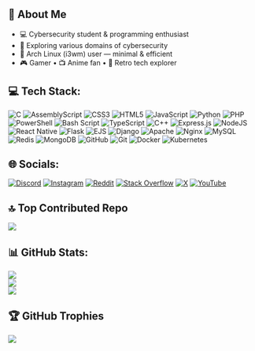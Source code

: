 ## 👋 About Me  

- 💻 Cybersecurity student & programming enthusiast  
- 🔐 Exploring various domains of cybersecurity  
- 🐧 Arch Linux (i3wm) user — minimal & efficient  
- 🎮 Gamer • 📺 Anime fan • 🔎 Retro tech explorer  

## 💻 Tech Stack:
![C](https://img.shields.io/badge/c-%2300599C.svg?style=for-the-badge&logo=c&logoColor=white) ![AssemblyScript](https://img.shields.io/badge/assembly%20script-%23000000.svg?style=for-the-badge&logo=assemblyscript&logoColor=white) ![CSS3](https://img.shields.io/badge/css3-%231572B6.svg?style=for-the-badge&logo=css3&logoColor=white) ![HTML5](https://img.shields.io/badge/html5-%23E34F26.svg?style=for-the-badge&logo=html5&logoColor=white) ![JavaScript](https://img.shields.io/badge/javascript-%23323330.svg?style=for-the-badge&logo=javascript&logoColor=%23F7DF1E) ![Python](https://img.shields.io/badge/python-3670A0?style=for-the-badge&logo=python&logoColor=ffdd54) ![PHP](https://img.shields.io/badge/php-%23777BB4.svg?style=for-the-badge&logo=php&logoColor=white) ![PowerShell](https://img.shields.io/badge/PowerShell-%235391FE.svg?style=for-the-badge&logo=powershell&logoColor=white) ![Bash Script](https://img.shields.io/badge/bash_script-%23121011.svg?style=for-the-badge&logo=gnu-bash&logoColor=white) ![TypeScript](https://img.shields.io/badge/typescript-%23007ACC.svg?style=for-the-badge&logo=typescript&logoColor=white) ![C++](https://img.shields.io/badge/c++-%2300599C.svg?style=for-the-badge&logo=c%2B%2B&logoColor=white) ![Express.js](https://img.shields.io/badge/express.js-%23404d59.svg?style=for-the-badge&logo=express&logoColor=%2361DAFB) ![NodeJS](https://img.shields.io/badge/node.js-6DA55F?style=for-the-badge&logo=node.js&logoColor=white) ![React Native](https://img.shields.io/badge/react_native-%2320232a.svg?style=for-the-badge&logo=react&logoColor=%2361DAFB) ![Flask](https://img.shields.io/badge/flask-%23000.svg?style=for-the-badge&logo=flask&logoColor=white) ![EJS](https://img.shields.io/badge/ejs-%23B4CA65.svg?style=for-the-badge&logo=ejs&logoColor=black) ![Django](https://img.shields.io/badge/django-%23092E20.svg?style=for-the-badge&logo=django&logoColor=white) ![Apache](https://img.shields.io/badge/apache-%23D42029.svg?style=for-the-badge&logo=apache&logoColor=white) ![Nginx](https://img.shields.io/badge/nginx-%23009639.svg?style=for-the-badge&logo=nginx&logoColor=white) ![MySQL](https://img.shields.io/badge/mysql-4479A1.svg?style=for-the-badge&logo=mysql&logoColor=white) ![Redis](https://img.shields.io/badge/redis-%23DD0031.svg?style=for-the-badge&logo=redis&logoColor=white) ![MongoDB](https://img.shields.io/badge/MongoDB-%234ea94b.svg?style=for-the-badge&logo=mongodb&logoColor=white) ![GitHub](https://img.shields.io/badge/github-%23121011.svg?style=for-the-badge&logo=github&logoColor=white) ![Git](https://img.shields.io/badge/git-%23F05033.svg?style=for-the-badge&logo=git&logoColor=white) ![Docker](https://img.shields.io/badge/docker-%230db7ed.svg?style=for-the-badge&logo=docker&logoColor=white) ![Kubernetes](https://img.shields.io/badge/kubernetes-%23326ce5.svg?style=for-the-badge&logo=kubernetes&logoColor=white)

## 🌐 Socials:
[![Discord](https://img.shields.io/badge/Discord-%237289DA.svg?logo=discord&logoColor=white)](https://discord.gg/UsGebCkHCt) [![Instagram](https://img.shields.io/badge/Instagram-%23E4405F.svg?logo=Instagram&logoColor=white)](https://instagram.com/bffee_444) [![Reddit](https://img.shields.io/badge/Reddit-%23FF4500.svg?logo=Reddit&logoColor=white)](https://reddit.com/user/Occultus_Andras) [![Stack Overflow](https://img.shields.io/badge/-Stackoverflow-FE7A16?logo=stack-overflow&logoColor=white)](https://stackoverflow.com/users/31573238) [![X](https://img.shields.io/badge/X-black.svg?logo=X&logoColor=white)](https://x.com/bffee_666) [![YouTube](https://img.shields.io/badge/YouTube-%23FF0000.svg?logo=YouTube&logoColor=white)](https://youtube.com/@bffee_444) 

## 🔝 Top Contributed Repo
![](https://github-contributor-stats.vercel.app/api?username=bffee&limit=5&theme=neon&combine_all_yearly_contributions=true)

## 📊 GitHub Stats:
![](https://github-readme-stats.vercel.app/api?username=bffee&theme=neon&hide_border=false&include_all_commits=true&count_private=false)<br/>
![](https://nirzak-streak-stats.vercel.app/?user=bffee&theme=neon&hide_border=false)<br/>
![](https://github-readme-stats.vercel.app/api/top-langs/?username=bffee&theme=neon&hide_border=false&include_all_commits=true&count_private=false&layout=compact)

## 🏆 GitHub Trophies
![](https://github-profile-trophy.vercel.app/?username=bffee&theme=radical&no-frame=false&no-bg=true&margin-w=4)

<!-- Proudly created with GPRM ( https://gprm.itsvg.in ) -->
